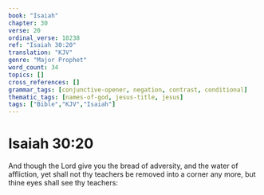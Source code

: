 ```yaml
---
book: "Isaiah"
chapter: 30
verse: 20
ordinal_verse: 18238
ref: "Isaiah 30:20"
translation: "KJV"
genre: "Major Prophet"
word_count: 34
topics: []
cross_references: []
grammar_tags: [conjunctive-opener, negation, contrast, conditional]
thematic_tags: [names-of-god, jesus-title, jesus]
tags: ["Bible","KJV","Isaiah"]
---
```


# Isaiah 30:20

And though the Lord give you the bread of adversity, and the water of affliction, yet shall not thy teachers be removed into a corner any more, but thine eyes shall see thy teachers:
